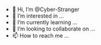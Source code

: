 - 👋 Hi, I’m @Cyber-Stranger
- 👀 I’m interested in ...
- 🌱 I’m currently learning ...
- 💞️ I’m looking to collaborate on ...
- 📫 How to reach me ...

<!---
Cyber-Stranger/Cyber-Stranger is a ✨ special ✨ repository because its `README.md` (this file) appears on your GitHub profile.
You can click the Preview link to take a look at your changes.
--->
